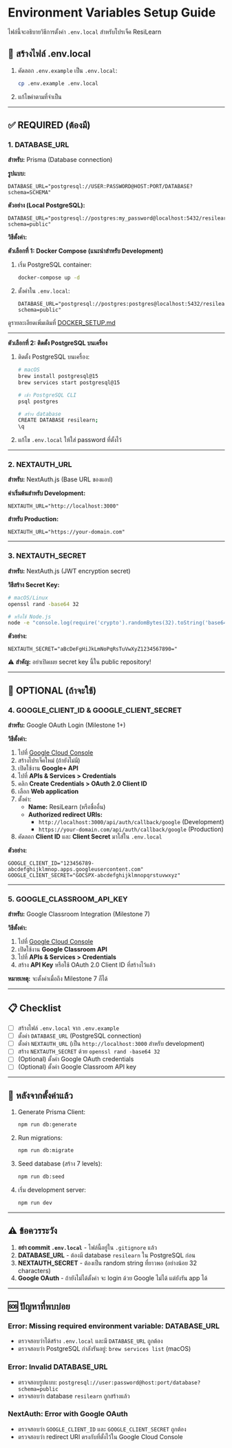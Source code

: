 # Environment Variables Setup Guide

ไฟล์นี้จะอธิบายวิธีการตั้งค่า `.env.local` สำหรับโปรเจ็ค ResiLearn

## 📝 สร้างไฟล์ .env.local

1. คัดลอก `.env.example` เป็น `.env.local`:
   ```bash
   cp .env.example .env.local
   ```

2. แก้ไขค่าตามที่จำเป็น

---

## ✅ REQUIRED (ต้องมี)

### 1. DATABASE_URL
**สำหรับ:** Prisma (Database connection)

**รูปแบบ:**
```env
DATABASE_URL="postgresql://USER:PASSWORD@HOST:PORT/DATABASE?schema=SCHEMA"
```

**ตัวอย่าง (Local PostgreSQL):**
```env
DATABASE_URL="postgresql://postgres:my_password@localhost:5432/resilearn?schema=public"
```

**วิธีตั้งค่า:**

**ตัวเลือกที่ 1: Docker Compose (แนะนำสำหรับ Development)**
1. เริ่ม PostgreSQL container:
   ```bash
   docker-compose up -d
   ```

2. ตั้งค่าใน `.env.local`:
   ```env
   DATABASE_URL="postgresql://postgres:postgres@localhost:5432/resilearn?schema=public"
   ```

ดูรายละเอียดเพิ่มเติมที่ [DOCKER_SETUP.md](./DOCKER_SETUP.md)

---

**ตัวเลือกที่ 2: ติดตั้ง PostgreSQL บนเครื่อง**
1. ติดตั้ง PostgreSQL บนเครื่อง:
   ```bash
   # macOS
   brew install postgresql@15
   brew services start postgresql@15
   
   # เข้า PostgreSQL CLI
   psql postgres
   
   # สร้าง database
   CREATE DATABASE resilearn;
   \q
   ```

2. แก้ไข `.env.local` ให้ใส่ password ที่ตั้งไว้

---

### 2. NEXTAUTH_URL
**สำหรับ:** NextAuth.js (Base URL ของแอป)

**ค่าเริ่มต้นสำหรับ Development:**
```env
NEXTAUTH_URL="http://localhost:3000"
```

**สำหรับ Production:**
```env
NEXTAUTH_URL="https://your-domain.com"
```

---

### 3. NEXTAUTH_SECRET
**สำหรับ:** NextAuth.js (JWT encryption secret)

**วิธีสร้าง Secret Key:**
```bash
# macOS/Linux
openssl rand -base64 32

# หรือใช้ Node.js
node -e "console.log(require('crypto').randomBytes(32).toString('base64'))"
```

**ตัวอย่าง:**
```env
NEXTAUTH_SECRET="aBcDeFgHiJkLmNoPqRsTuVwXyZ1234567890="
```

⚠️ **สำคัญ:** อย่าเปิดเผย secret key นี้ใน public repository!

---

## 🔲 OPTIONAL (ถ้าจะใช้)

### 4. GOOGLE_CLIENT_ID & GOOGLE_CLIENT_SECRET
**สำหรับ:** Google OAuth Login (Milestone 1+)

**วิธีตั้งค่า:**
1. ไปที่ [Google Cloud Console](https://console.cloud.google.com/)
2. สร้างโปรเจ็คใหม่ (ถ้ายังไม่มี)
3. เปิดใช้งาน **Google+ API**
4. ไปที่ **APIs & Services > Credentials**
5. คลิก **Create Credentials > OAuth 2.0 Client ID**
6. เลือก **Web application**
7. ตั้งค่า:
   - **Name:** ResiLearn (หรือชื่ออื่น)
   - **Authorized redirect URIs:** 
     - `http://localhost:3000/api/auth/callback/google` (Development)
     - `https://your-domain.com/api/auth/callback/google` (Production)
8. คัดลอก **Client ID** และ **Client Secret** มาใส่ใน `.env.local`

**ตัวอย่าง:**
```env
GOOGLE_CLIENT_ID="123456789-abcdefghijklmnop.apps.googleusercontent.com"
GOOGLE_CLIENT_SECRET="GOCSPX-abcdefghijklmnopqrstuvwxyz"
```

---

### 5. GOOGLE_CLASSROOM_API_KEY
**สำหรับ:** Google Classroom Integration (Milestone 7)

**วิธีตั้งค่า:**
1. ไปที่ [Google Cloud Console](https://console.cloud.google.com/)
2. เปิดใช้งาน **Google Classroom API**
3. ไปที่ **APIs & Services > Credentials**
4. สร้าง **API Key** หรือใช้ OAuth 2.0 Client ID ที่สร้างไว้แล้ว

**หมายเหตุ:** จะตั้งค่าเมื่อถึง Milestone 7 ก็ได้

---

## 📋 Checklist

- [ ] สร้างไฟล์ `.env.local` จาก `.env.example`
- [ ] ตั้งค่า `DATABASE_URL` (PostgreSQL connection)
- [ ] ตั้งค่า `NEXTAUTH_URL` (เป็น `http://localhost:3000` สำหรับ development)
- [ ] สร้าง `NEXTAUTH_SECRET` ด้วย `openssl rand -base64 32`
- [ ] (Optional) ตั้งค่า Google OAuth credentials
- [ ] (Optional) ตั้งค่า Google Classroom API key

---

## 🚀 หลังจากตั้งค่าแล้ว

1. Generate Prisma Client:
   ```bash
   npm run db:generate
   ```

2. Run migrations:
   ```bash
   npm run db:migrate
   ```

3. Seed database (สร้าง 7 levels):
   ```bash
   npm run db:seed
   ```

4. เริ่ม development server:
   ```bash
   npm run dev
   ```

---

## ⚠️ ข้อควรระวัง

1. **อย่า commit `.env.local`** - ไฟล์นี้อยู่ใน `.gitignore` แล้ว
2. **DATABASE_URL** - ต้องมี database `resilearn` ใน PostgreSQL ก่อน
3. **NEXTAUTH_SECRET** - ต้องเป็น random string ที่ยาวพอ (อย่างน้อย 32 characters)
4. **Google OAuth** - ถ้ายังไม่ได้ตั้งค่า จะ login ด้วย Google ไม่ได้ แต่ยังรัน app ได้

---

## 🆘 ปัญหาที่พบบ่อย

### Error: Missing required environment variable: DATABASE_URL
- ตรวจสอบว่าได้สร้าง `.env.local` และมี `DATABASE_URL` ถูกต้อง
- ตรวจสอบว่า PostgreSQL กำลังรันอยู่: `brew services list` (macOS)

### Error: Invalid DATABASE_URL
- ตรวจสอบรูปแบบ: `postgresql://user:password@host:port/database?schema=public`
- ตรวจสอบว่า database `resilearn` ถูกสร้างแล้ว

### NextAuth: Error with Google OAuth
- ตรวจสอบว่า `GOOGLE_CLIENT_ID` และ `GOOGLE_CLIENT_SECRET` ถูกต้อง
- ตรวจสอบว่า redirect URI ตรงกับที่ตั้งไว้ใน Google Cloud Console

